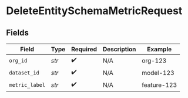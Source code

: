 # DeleteEntitySchemaMetricRequest


## Fields

| Field              | Type               | Required           | Description        | Example            |
| ------------------ | ------------------ | ------------------ | ------------------ | ------------------ |
| `org_id`           | *str*              | :heavy_check_mark: | N/A                | org-123            |
| `dataset_id`       | *str*              | :heavy_check_mark: | N/A                | model-123          |
| `metric_label`     | *str*              | :heavy_check_mark: | N/A                | feature-123        |